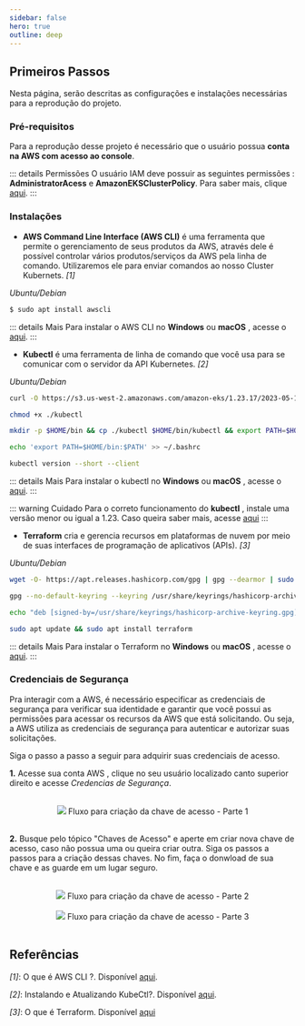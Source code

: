 ```yaml
---
sidebar: false
hero: true
outline: deep
---
```


<VPDocHero
    class="VPDocHero VPDocHero-minimum"
    name="Primeiros Passos"
    text="Configurações e instalações"
    image="https://raw.githubusercontent.com/Tarikul-Islam-Anik/Animated-Fluent-Emojis/master/Emojis/Travel%20and%20places/Flying%20Saucer.png"
    :actions="[
        {
            theme: 'alt',
            text:'Clone o repositório',
            link:'https://github.com/leticiacb1/SIA/tree/main'
        },
    ]"
/>

## Primeiros Passos

Nesta página, serão descritas as configurações e instalações necessárias para a reprodução do projeto.

### Pré-requisitos

Para a reprodução desse projeto é necessário que o usuário possua **conta na AWS com acesso ao console**. 

::: details Permissões
O usuário IAM deve possuir as seguintes permissões : **AdministratorAcess** e **AmazonEKSClusterPolicy**. Para saber mais, clique [aqui](https://docs.aws.amazon.com/IAM/latest/UserGuide/access_policies_manage-attach-detach.html).
:::

### Instalações

* **AWS Command Line Interface (AWS CLI)** é uma ferramenta que permite o gerenciamento de seus produtos da AWS, através dele é possível controlar vários produtos/serviços da AWS pela linha de comando. Utilizaremos ele para enviar comandos ao nosso Cluster Kubernets. *[1]*

*Ubuntu/Debian*
```bash
$ sudo apt install awscli
```

::: details Mais
Para instalar o AWS CLI no **Windows** ou **macOS** , acesse o [aqui](https://docs.aws.amazon.com/cli/latest/userguide/getting-started-install.html).
:::

* **Kubectl** é uma ferramenta de linha de comando que você usa para se comunicar com o servidor da API Kubernetes.  *[2]*

*Ubuntu/Debian*
```bash
curl -O https://s3.us-west-2.amazonaws.com/amazon-eks/1.23.17/2023-05-11/bin/linux/amd64/kubectl

chmod +x ./kubectl

mkdir -p $HOME/bin && cp ./kubectl $HOME/bin/kubectl && export PATH=$HOME/bin:$PATH

echo 'export PATH=$HOME/bin:$PATH' >> ~/.bashrc

kubectl version --short --client
```

::: details Mais
Para instalar o kubectl no **Windows** ou **macOS** , acesse o [aqui](https://docs.aws.amazon.com/eks/latest/userguide/install-kubectl.html).
:::

::: warning Cuidado
Para o correto funcionamento do **kubectl** , instale uma versão menor ou igual a 1.23. Caso queira saber mais, acesse [aqui](https://github.com/aws/aws-cli/issues/6920)
:::

* **Terraform** cria e gerencia recursos em plataformas de nuvem por meio de suas interfaces de programação de aplicativos (APIs). *[3]*


*Ubuntu/Debian*
```bash
wget -O- https://apt.releases.hashicorp.com/gpg | gpg --dearmor | sudo tee /usr/share/keyrings/hashicorp-archive-keyring.gpg

gpg --no-default-keyring --keyring /usr/share/keyrings/hashicorp-archive-keyring.gpg --fingerprint

echo "deb [signed-by=/usr/share/keyrings/hashicorp-archive-keyring.gpg] https://apt.releases.hashicorp.com $(lsb_release -cs) main" | sudo tee /etc/apt/sources.list.d/hashicorp.list

sudo apt update && sudo apt install terraform
```

::: details Mais
Para instalar o Terraform no **Windows** ou **macOS** , acesse o [aqui](https://developer.hashicorp.com/terraform/tutorials/aws-get-started/install-cli).
:::

### Credenciais de Segurança

Pra interagir com a AWS, é necessário especificar as credenciais de segurança para verificar sua identidade e garantir que você possui as permissões para acessar os recursos da AWS que está solicitando. Ou seja, a AWS utiliza as credenciais de segurança para autenticar e autorizar suas solicitações.

Siga o passo a passo a seguir para adquirir suas credenciais de acesso.

**1.**  Acesse sua conta AWS , clique no seu usuário localizado canto superior direito e acesse *Credencias de Segurança*.

<br>


<div align="center">
<img src = "dashboard/credenciais_acesso_1.png" />
<caption>Fluxo para criação da chave de acesso - Parte 1</caption>
</div>

<br>

**2.** Busque pelo tópico "Chaves de Acesso" e aperte em criar nova chave de acesso, caso não possua uma ou queira criar outra. Siga os passos a passos para a criação dessas chaves. No fim, faça o donwload de sua chave e as guarde em um lugar seguro.

<br>

<div align="center">
<img src = "dashboard/credenciais_acesso_2.png" />
<caption>Fluxo para criação da chave de acesso - Parte 2</caption>
</div>

<br>

<div align="center">
<img src = "dashboard/credenciais_acesso_3.png" />
<caption>Fluxo para criação da chave de acesso - Parte 3</caption>
</div>

<br>

## Referências

*[1]*: O que é AWS CLI ?. Disponível [aqui](https://docs.aws.amazon.com/cli/latest/userguide/getting-started-install.html).
<br>

*[2]*: Instalando e Atualizando KubeCtl?. Disponível [aqui](https://docs.aws.amazon.com/eks/latest/userguide/install-kubectl.html).
<br>

*[3]*: O que é Terraform. Disponível [aqui](https://developer.hashicorp.com/terraform/intro)